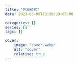 ```yaml
---
title: "外观模式"
date: 2023-05-05T13:30:39+08:00

categories: []
series: []
tags: []

cover:
    image: "cover.webp"
    alt: "cover"
    relative: true
---
```


